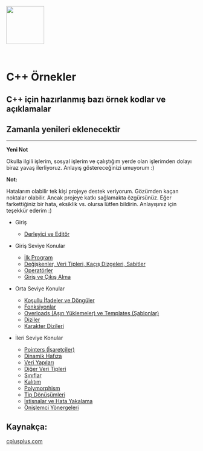 <a href="url"><img src="https://user-images.githubusercontent.com/20879375/42376157-ce7cfabe-8126-11e8-8b74-3fe772049de4.png" align="center" height="100" width="100" ></a>

<br>

# C++ Örnekler

## C++ için hazırlanmış bazı örnek kodlar ve açıklamalar

## Zamanla yenileri eklenecektir

--------------------------

**Yeni Not**

Okulla ilgili işlerim, sosyal işlerim ve çalıştığım yerde olan işlerimden dolayı biraz yavaş ilerliyoruz. 
Anlayış göstereceğinizi umuyorum :) 

**Not:**

Hatalarım olabilir tek kişi projeye destek veriyorum. Gözümden kaçan noktalar olabilir. Ancak projeye katkı 
sağlamakta özgürsünüz. Eğer farkettiğiniz bir hata, eksiklik vs. olursa lütfen bildirin. Anlayışınız için 
teşekkür ederim :)

* Giriş
    * [Derleyici ve Editör](giris/derleyici_editor.md)


* Giriş Seviye Konular
    * [İlk Program](giris_konular/ilk_program.md)
    * [Değişkenler, Veri Tipleri, Kaçış Dizgeleri, Sabitler](giris_konular/degiskenler.md)
    * [Operatörler](giris_konular/operatorler.md)
    * [Giriş ve Çıkış Alma](giris_konular/giris_cikis.md)

* Orta Seviye Konular
    * [Koşullu İfadeler ve Döngüler](orta_konular/kosullar_donguler.md)
    * [Fonksiyonlar](orta_konular/fonksiyonlar.md)
    * [Overloads (Aşırı Yüklemeler) ve Templates (Şablonlar)](orta_konular/overloads_templates.md)
    * [Diziler](orta_konular/diziler.md)
    * [Karakter Dizileri](orta_konular/karakter_dizileri.md)

* İleri Seviye Konular
    * [Pointers (İşaretçiler)](ileri_konular/pointers.md)
    * [Dinamik Hafıza](ileri_konular/dinamik_hafiza.md)
    * [Veri Yapıları](ileri_konular/veri_yapilari.md)
    * [Diğer Veri Tipleri](ileri_konular/diger_veri_tipleri.md)
    * [Sınıflar](ileri_konular/siniflar.md)
    * [Kalıtım](ileri_konular/kalitim.md)
    * [Polymorphism](ileri_konular/polymorphism.md)
    * [Tip Dönüşümleri](ileri_konular/tip_donusumleri.md)
    * [İstisnalar ve Hata Yakalama](ileri_konular/hata_yakalama.md)
    * [Önişlemci Yönergeleri](ileri_konular/onislemci.md)

## **Kaynakça:**

[cplusplus.com](http://www.cplusplus.com/)
